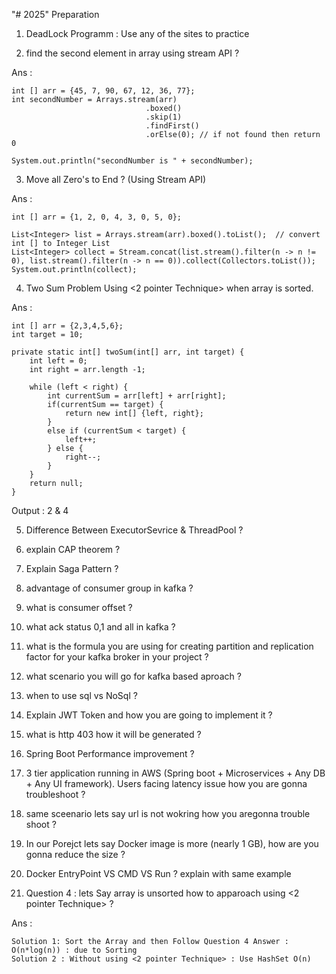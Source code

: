 "# 2025" Preparation

1. DeadLock Programm : Use any of the sites to practice

2. find the second element in array using stream API ?

Ans : 

	int [] arr = {45, 7, 90, 67, 12, 36, 77};
    int secondNumber = Arrays.stream(arr)
                                  .boxed()
                                  .skip(1)
                                  .findFirst()
                                  .orElse(0); // if not found then return 0

    System.out.println("secondNumber is " + secondNumber);

3. Move all Zero's to End ? (Using Stream API)

Ans : 

	int [] arr = {1, 2, 0, 4, 3, 0, 5, 0};
	
	List<Integer> list = Arrays.stream(arr).boxed().toList();  // convert int [] to Integer List
    List<Integer> collect = Stream.concat(list.stream().filter(n -> n != 0), list.stream().filter(n -> n == 0)).collect(Collectors.toList());
    System.out.println(collect);
	
4. Two Sum Problem Using <2 pointer Technique> when array is sorted.

Ans :

	int [] arr = {2,3,4,5,6};
    int target = 10;
	
	private static int[] twoSum(int[] arr, int target) {
        int left = 0;
        int right = arr.length -1;

        while (left < right) {
            int currentSum = arr[left] + arr[right];
            if(currentSum == target) {
                return new int[] {left, right};
            }
            else if (currentSum < target) {
                left++;
            } else {
                right--;
            }
        }
        return null;
    }
	
Output : 2 & 4 <index>	

5. Difference Between ExecutorSevrice & ThreadPool ?
6. explain CAP theorem ?
7. Explain Saga Pattern ?
8. advantage of consumer group in kafka ?
9. what is consumer offset ?
10. what ack status 0,1 and all in kafka ?
11. what is the formula you are using for creating partition and replication factor for your kafka broker in your project ?
12. what scenario you will go for kafka based aproach ?
13. when to use sql vs NoSql ?
14. Explain JWT Token and how you are going to implement it ?
15. what is http 403 how it will be generated ?
16. Spring Boot Performance improvement ?
17. 3 tier application running in AWS (Spring boot + Microservices + Any DB + Any UI framework). Users facing latency issue how you are gonna troubleshoot ?
18. same sceenario lets say url is not wokring how you aregonna trouble shoot ?
19. In our Porejct lets say Docker image is more (nearly 1 GB), how are you gonna reduce the size ?
20. Docker EntryPoint VS CMD VS Run ? explain with same example
  

5. Question 4 : lets Say array is unsorted how to apparoach using <2 pointer Technique> ?

Ans : 

	Solution 1: Sort the Array and then Follow Question 4 Answer : O(n*log(n)) : due to Sorting
	Solution 2 : Without using <2 pointer Technique> : Use HashSet O(n) 
